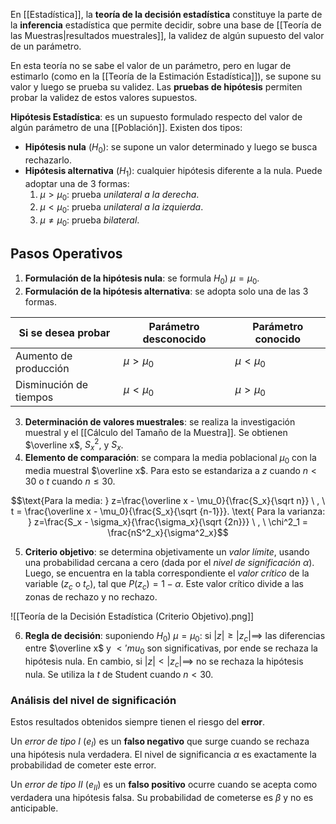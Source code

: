 En [[Estadística]], la **teoría de la decisión estadística** constituye la parte de la **inferencia** estadística que permite decidir, sobre una base de [[Teoría de las Muestras|resultados muestrales]], la validez de algún supuesto del valor de un parámetro.

En esta teoría no se sabe el valor de un parámetro, pero en lugar de estimarlo (como en la [[Teoría de la Estimación Estadística]]), se supone su valor y luego se prueba su validez. Las **pruebas de hipótesis** permiten probar la validez de estos valores supuestos.

**Hipótesis Estadística**: es un supuesto formulado respecto del valor de algún parámetro de una [[Población]]. Existen dos tipos:

- **Hipótesis nula** ($H_0$): se supone un valor determinado y luego se busca rechazarlo.
- **Hipótesis alternativa** ($H_1$): cualquier hipótesis diferente a la nula. Puede adoptar una de 3 formas:
  1.  $\mu \gt \mu_0$: prueba _unilateral a la derecha_.
  2.  $\mu \lt \mu_0$: prueba _unilateral a la izquierda_.
  3.  $\mu \ne \mu_0$: prueba _bilateral_.

## Pasos Operativos

1. **Formulación de la hipótesis nula**: se formula $H_0) \ \mu = \mu_0$.
2. **Formulación de la hipótesis alternativa**: se adopta solo una de las 3 formas.

| Si se desea probar     | Parámetro desconocido | Parámetro conocido |
| ---------------------- | --------------------- | ------------------ |
| Aumento de producción  | $\mu \gt \mu_0$       | $\mu \lt \mu_0$    |
| Disminución de tiempos | $\mu \lt \mu_0$       | $\mu \gt \mu_0$    |

3. **Determinación de valores muestrales**: se realiza la investigación muestral y el [[Cálculo del Tamaño de la Muestra]]. Se obtienen $\overline x$, $S^2_x$, y $S_x$.
4. **Elemento de comparación**: se compara la media poblacional $\mu_0$ con la media muestral $\overline x$. Para esto se estandariza a $z$ cuando $n \lt 30$ o $t$ cuando $n \le 30$.

$$\text{Para la media: } z=\frac{\overline x - \mu_0}{\frac{S_x}{\sqrt n}} \ , \ t = \frac{\overline x - \mu_0}{\frac{S_x}{\sqrt {n-1}}}. \text{ Para la varianza: } z=\frac{S_x - \sigma_x}{\frac{\sigma_x}{\sqrt {2n}}} \ , \ \chi^2_1 = \frac{nS^2_x}{\sigma^2_x}$$

5. **Criterio objetivo**: se determina objetivamente un _valor límite_, usando una probabilidad cercana a cero (dada por el _nivel de significación_ $\alpha$). Luego, se encuentra en la tabla correspondiente el _valor crítico_ de la variable ($z_c$ o $t_c$), tal que $P(z_c) = 1 - \alpha$. Este valor crítico divide a las zonas de rechazo y no rechazo.

![[Teoría de la Decisión Estadística (Criterio Objetivo).png]]

6. **Regla de decisión**: suponiendo $H_0) \ \mu=\mu_0$: si $|z| \ge |z_c| \implies$ las diferencias entre $\overline x$ y $<'mu_0$ son significativas, por ende se rechaza la hipótesis nula. En cambio, si $|z| \lt |z_c| \implies$ no se rechaza la hipótesis nula. Se utiliza la $t$ de Student cuando $n \lt 30$.

### Análisis del nivel de significación

Estos resultados obtenidos siempre tienen el riesgo del **error**.

Un _error de tipo I_ ($e_I$) es un **falso negativo** que surge cuando se rechaza una hipótesis nula verdadera. El nivel de significancia $\alpha$ es exactamente la probabilidad de cometer este error.

Un _error de tipo II_ ($e_{II}$) es un **falso positivo** ocurre cuando se acepta como verdadera una hipótesis falsa. Su probabilidad de cometerse es $\beta$ y no es anticipable.

